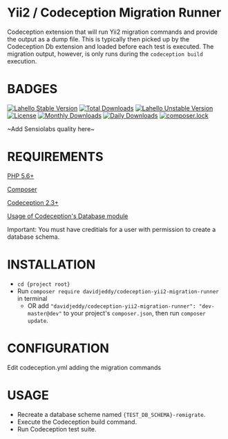 # Yii2 / Codeception Migration Runner

Codeception extension that will run Yii2 migration commands and provide the output as a dump file. This is typically then
picked up  by the Codeception Db extension and loaded before each test is executed. The migration output, however, is only
runs during the `codeception build` execution.

# BADGES
[![Lahello Stable Version](https://poser.pugx.org/davidjeddy/codecept-yii2-migration-runner/v/stable?format=flat-square)](https://packagist.org/packages/davidjeddy/codecept-yii2-migration-runner)
[![Total Downloads](https://poser.pugx.org/davidjeddy/codecept-yii2-migration-runner/downloads)](https://packagist.org/packages/davidjeddy/codecept-yii2-migration-runner)
[![Lahello Unstable Version](https://poser.pugx.org/davidjeddy/codecept-yii2-migration-runner/v/unstable?format=flat-square)](https://packagist.org/packages/davidjeddy/codecept-yii2-migration-runner)
[![License](https://poser.pugx.org/davidjeddy/codecept-yii2-migration-runner/license?format=flat-square)](https://packagist.org/packages/davidjeddy/codecept-yii2-migration-runner)
[![Monthly Downloads](https://poser.pugx.org/davidjeddy/codecept-yii2-migration-runner/d/monthly?format=flat-square)](https://packagist.org/packages/davidjeddy/codecept-yii2-migration-runner)
[![Daily Downloads](https://poser.pugx.org/davidjeddy/codecept-yii2-migration-runner/d/daily?format=flat-square)](https://packagist.org/packages/davidjeddy/codecept-yii2-migration-runner)
[![composer.lock](https://poser.pugx.org/davidjeddy/codecept-yii2-migration-runner/composerlock?format=flat-square)](https://packagist.org/packages/davidjeddy/codecept-yii2-migration-runner)

~Add Sensiolabs quality here~

# REQUIREMENTS

[PHP 5.6+](http://php.net/)

[Composer](https://getcomposer.org/)

[Codeception 2.3+](http://codeception.com/)

[Usage of Codeception's Database module](http://codeception.com/docs/modules/Db)

Important: You must have creditials for a user with permission to create a database schema.

# INSTALLATION
 + `cd {project root}`
 + Run `composer require davidjeddy/codeception-yii2-migration-runner` in terminal
     + OR add `"davidjeddy/codeception-yii2-migration-runner": "dev-master@dev"` to your project's  `composer.json`, then run `composer update`.

# CONFIGURATION

Edit codeception.yml adding the migration commands

# USAGE

 - Recreate a database scheme named `{TEST_DB_SCHEMA}-remigrate`.
 - Execute the Codeception build command.
 - Run Codeception test suite.
